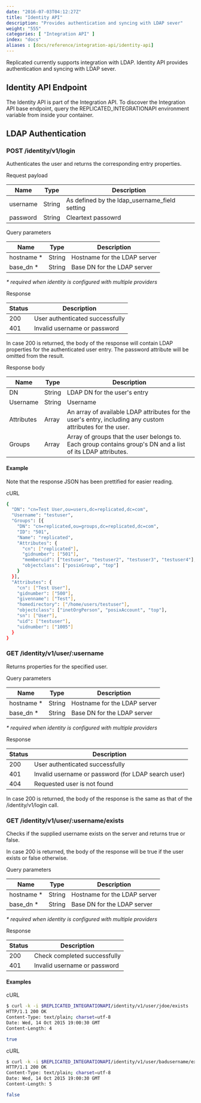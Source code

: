 ```yaml
---
date: "2016-07-03T04:12:27Z"
title: "Identity API"
description: "Provides authentication and syncing with LDAP sever"
weight: "555"
categories: [ "Integration API" ]
index: "docs"
aliases : [docs/reference/integration-api/identity-api]
---
```


Replicated currently supports integration with LDAP. Identity API provides authentication and syncing with LDAP sever.

## Identity API Endpoint

The Identity API is part of the Integration API. To discover the Integration API base endpoint, query the REPLICATED_INTEGRATIONAPI environment variable from inside your container.

## LDAP Authentication

### POST /identity/v1/login

Authenticates the user and returns the corresponding entry properties.

Request payload

| Name | Type | Description |
|---|---|---|
| username | String | As defined by the ldap_username_field setting |
| password | String | Cleartext passowrd |

Query parameters

| Name | Type | Description |
|---|---|---|
| hostname * | String | Hostname for the LDAP server |
| base_dn * | String | Base DN for the LDAP server |

*\* required when identity is configured with multiple providers*

Response

| Status | Description |
|---|---|
| 200 | User authenticated successfully |
| 401 | Invalid username or password |

In case 200 is returned, the body of the response will contain LDAP properties for the authenticated user entry. The password attribute will be omitted from the result.

Response body

| Name | Type | Description |
|---|---|---|
| DN | String | LDAP DN for the user's entry |
| Username | String | Username |
| Attributes | Array | An array of available LDAP attributes for the user's entry, including any custom attributes for the user. |
| Groups | Array | Array of groups that the user belongs to. Each group contains group's DN and a list of its LDAP attributes. |

#### Example

Note that the response JSON has been prettified for easier reading.

cURL
```bash
{
  "DN": "cn=Test User,ou=users,dc=replicated,dc=com",
  "Username": "testuser",
  "Groups": [{
    "DN": "cn=replicated,ou=groups,dc=replicated,dc=com",
    "ID": "501",
    "Name": "replicated",
    "Attributes": {
      "cn": ["replicated"],
      "gidnumber": ["501"],
      "memberuid": ["testuser", "testuser2", "testuser3", "testuser4"],
      "objectclass": ["posixGroup", "top"]
    }
  }],
  "Attributes": {
    "cn": ["Test User"],
    "gidnumber": ["500"],
    "givenname": ["Test"],
    "homedirectory": ["/home/users/testuser"],
    "objectclass": ["inetOrgPerson", "posixAccount", "top"],
    "sn": ["User"],
    "uid": ["testuser"],
    "uidnumber": ["1005"]
  }
}
```

### GET /identity/v1/user/:username

Returns properties for the specified user.

Query parameters

| Name | Type | Description |
|---|---|---|
| hostname * | String | Hostname for the LDAP server |
| base_dn * | String | Base DN for the LDAP server |

*\* required when identity is configured with multiple providers*

Response

| Status | Description |
|---|---|
| 200 | User authenticated successfully |
| 401 | Invalid username or password (for LDAP search user) |
| 404 | Requested user is not found |

In case 200 is returned, the body of the response is the same as that of the /identity/v1/login call.

### GET /identity/v1/user/:username/exists

Checks if the supplied username exists on the server and returns true or false.

In case 200 is returned, the body of the response will be true if the user exists or false otherwise.

Query parameters

| Name | Type | Description |
|---|---|---|
| hostname * | String | Hostname for the LDAP server |
| base_dn * | String | Base DN for the LDAP server |

*\* required when identity is configured with multiple providers*

Response

| Status | Description |
|---|---|
| 200 | Check completed successfully |
| 401 | Invalid username or password |

#### Examples

cURL
```bash
$ curl -k -i $REPLICATED_INTEGRATIONAPI/identity/v1/user/jdoe/exists
HTTP/1.1 200 OK
Content-Type: text/plain; charset=utf-8
Date: Wed, 14 Oct 2015 19:00:30 GMT
Content-Length: 4

true
```

cURL
```bash
$ curl -k -i $REPLICATED_INTEGRATIONAPI/identity/v1/user/badusername/exists
HTTP/1.1 200 OK
Content-Type: text/plain; charset=utf-8
Date: Wed, 14 Oct 2015 19:00:30 GMT
Content-Length: 5

false
```
